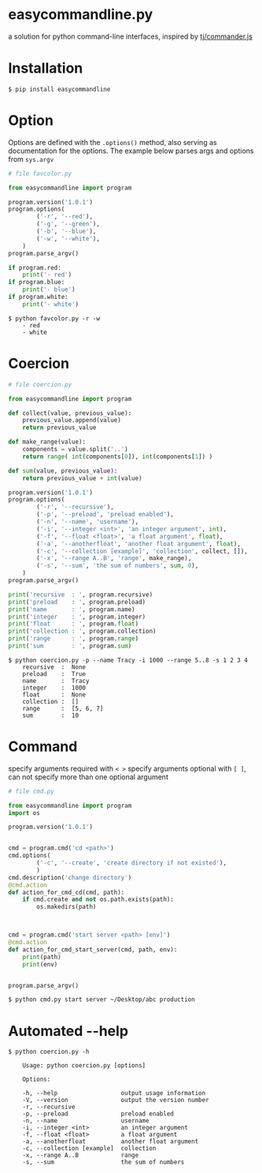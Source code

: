 # easycommandline.py
a solution for python command-line interfaces, inspired by [tj/commander.js](https://github.com/tj/commander.js)

# Installation
```
$ pip install easycommandline
```

# Option
Options are defined with the `.options()` method, also serving as documentation for the options. The example below parses args and options from `sys.argv`
```python
# file favcolor.py

from easycommandline import program

program.version('1.0.1')
program.options(
        ('-r', '--red'),
        ('-g', '--green'),
        ('-b', '--blue'),
        ('-w', '--white'),
    )
program.parse_argv()

if program.red:
    print('- red')
if program.blue:
    print('- blue')
if program.white:
    print('- white')
```
```
$ python favcolor.py -r -w
    - red
    - white
```

# Coercion
```python
# file coercion.py

from easycommandline import program

def collect(value, previous_value):
    previous_value.append(value)
    return previous_value

def make_range(value):
    components = value.split('..')
    return range( int(components[0]), int(components[1]) )

def sum(value, previous_value):
    return previous_value + int(value)

program.version('1.0.1')
program.options(
        ('-r', '--recursive'),
        ('-p', '--preload', 'preload enabled'),
        ('-n', '--name', 'username'),
        ('-i', '--integer <int>', 'an integer argument', int),
        ('-f', '--float <float>', 'a float argument', float),
        ('-a', '--anotherfloat', 'another float argument', float),
        ('-c', '--collection [example]', 'collection', collect, []),
        ('-x', '--range A..B', 'range', make_range),
        ('-s', '--sum', 'the sum of numbers', sum, 0),
    )
program.parse_argv()

print('recursive  : ', program.recursive)
print('preload    : ', program.preload)
print('name       : ', program.name)
print('integer    : ', program.integer)
print('float      : ', program.float)
print('collection : ', program.collection)
print('range      : ', program.range)
print('sum        : ', program.sum)
```
```
$ python coercion.py -p --name Tracy -i 1000 --range 5..8 -s 1 2 3 4
    recursive  :  None
    preload    :  True
    name       :  Tracy
    integer    :  1000
    float      :  None
    collection :  []
    range      :  [5, 6, 7]
    sum        :  10
```

# Command
specify arguments required with `< >`
specify arguments optional with `[ ]`, can not specify more than one optional argument
```python
# file cmd.py

from easycommandline import program
import os

program.version('1.0.1')


cmd = program.cmd('cd <path>')
cmd.options(
        ('-c', '--create', 'create directory if not existed'),
        )
cmd.description('change directory')
@cmd.action
def action_for_cmd_cd(cmd, path):
    if cmd.create and not os.path.exists(path):
        os.makedirs(path)



cmd = program.cmd('start server <path> [env]')
@cmd.action
def action_for_cmd_start_server(cmd, path, env):
    print(path)
    print(env)


program.parse_argv()

```
```
$ python cmd.py start server ~/Desktop/abc production
```

# Automated --help
```
$ python coercion.py -h

    Usage: python coercion.py [options]

    Options:

    -h, --help                  output usage information 
    -V, --version               output the version number
    -r, --recursive                                      
    -p, --preload               preload enabled          
    -n, --name                  username                 
    -i, --integer <int>         an integer argument      
    -f, --float <float>         a float argument         
    -a, --anotherfloat          another float argument   
    -c, --collection [example]  collection               
    -x, --range A..B            range                    
    -s, --sum                   the sum of numbers      
```
